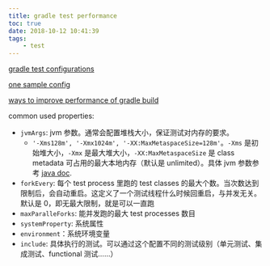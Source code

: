 ```yaml
---
title: gradle test performance
toc: true
date: 2018-10-12 10:41:39
tags:
	- test
---
```


[gradle test configurations](https://docs.gradle.org/current/dsl/org.gradle.api.tasks.testing.Test.html#org.gradle.api.tasks.testing.Test:forkEvery)

[one sample config](https://discuss.gradle.org/t/parallel-test-execution-with-gradle-maxparallelforks-property/15136)

[ways to improve performance of gradle build](https://guides.gradle.org/performance/)



common used properties:

* `jvmArgs`: jvm 参数。通常会配置堆栈大小，保证测试对内存的要求。
  * `'-Xms128m', '-Xmx1024m', '-XX:MaxMetaspaceSize=128m'`。`-Xms` 是初始堆大小，`-Xmx` 是最大堆大小，`-XX:MaxMetaspaceSize` 是 class metadata 可占用的最大本地内存（默认是 unlimited）。具体 jvm 参数参考 [java doc](https://docs.oracle.com/javase/8/docs/technotes/tools/windows/java.html). 
* `forkEvery`: 每个 test process 里跑的 test classes 的最大个数。当次数达到限制后，会自动重启。这定义了一个测试线程什么时候回重启，与并发无关。默认是 0，即无最大限制，就是可以一直跑
* `maxParalleForks`: 能并发跑的最大 test processes 数目
* `systemProperty`: 系统属性
* `environment`：系统环境变量
* `include`: 具体执行的测试。可以通过这个配置不同的测试级别（单元测试、集成测试、functional 测试……）





